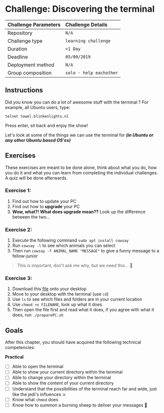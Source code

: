 # Challenge: Discovering the terminal

|Challenge Parameters  |Challenge Details              |
|:---------------------|:------------------------------|
|Repository            |`N/A`                          |
|Challenge type        |`learning challenge`           |
|Duration              |`<1 Day`                       |
|Deadline              |`05/09/2019`                   |
|Deployment method     |`N/A`                          |
|Group composition     |`solo - help eachother`        |


## Instructions
Did you know you can do a lot of awesome stuff with the terminal ? 
For example, all Ubuntu users, type: 
````
telnet towel.blinkenlights.nl
````
Press enter, sit back and enjoy the show!

Let's look at some of the things we can use the terminal for ***(in Ubuntu or any other Ubuntu based OS'es)***

## Exercises
These exercises are meant to be done alone, think about what you do, how you do it and what you can learn from 
completing the individual challenges. A quiz will be done afterwards.


### Exercise 1: 
1. Find out how to update your PC
1. Find out how to **upgrade** your PC
1. **Wow, what?! What does upgrade mean??** Look up the difference between the two...
  
### Exercise 2:
1. Execute the following command `sudo apt install cowsay`
1. Run `cowsay -l` to see which animals you can select
1. Then run `cowsay -f ANIMAL_NAME "MESSAGE"` to give a funny message to a fellow-junior
> This is important, don't ask me why, but we need this... :panda_face: 
  
### Exercise 3: 
1. Download this [file](../resources/preparePC.sh) onto your desktop
1. Move to your desktop with the terminal (use `cd`)
1. Use `ls` to see which files and folders are in your current location
1. Use `chmod +x FILENAME`, look up what it does
1. Then open the file first and read what it does, if you agree with what it does, run `./preparePC.sh`



## Goals

After this chapter, you should have acquired the following technical competencies:

**Practical**
- [ ] Able to open the terminal
- [ ] Able to show your current directory within the terminal
- [ ] Able to change your directory within the terminal
- [ ] Able to show the content of your current directory
- [ ] Understand that the possibilities of the terminal reach far and wide, just like the jedi's influences :crossed_swords: 
- [ ] Know what `chmod` does
- [ ] Know how to summon a burning sheep to deliver your messages :sheep: 